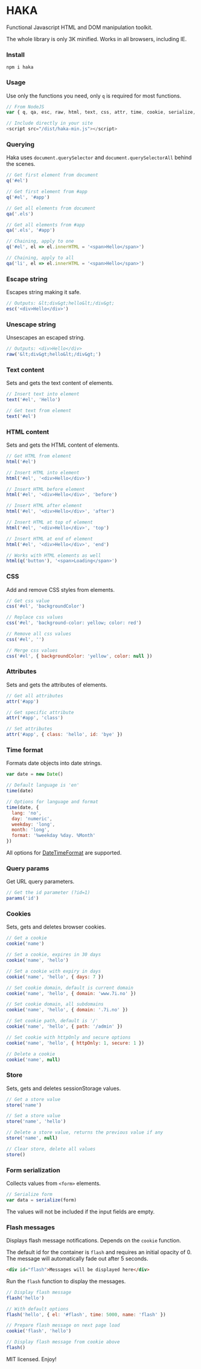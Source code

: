 # HAKA
Functional Javascript HTML and DOM manipulation toolkit.

The whole library is only 3K minified. Works in all browsers, including IE.

### Install
`npm i haka`

### Usage
Use only the functions you need, only `q` is required for most functions.
```js
// From NodeJS
var { q, qa, esc, raw, html, text, css, attr, time, cookie, serialize, flash } = require('haka')

// Include directly in your site
<script src="/dist/haka-min.js"></script>
```

### Querying
Haka uses `document.querySelector` and `document.querySelectorAll` behind the scenes.
```js
// Get first element from document
q('#el')

// Get first element from #app
q('#el', '#app')

// Get all elements from document
qa('.els')

// Get all elements from #app
qa('.els', '#app')

// Chaining, apply to one
q('#el', el => el.innerHTML = '<span>Hello</span>')

// Chaining, apply to all
qa('li', el => el.innerHTML = '<span>Hello</span>')
```

### Escape string
Escapes string making it safe.
```js
// Outputs: &lt;div&gt;hello&lt;/div&gt;
esc('<div>Hello</div>')
```

### Unescape string
Unsescapes an escaped string.
```js
// Outputs: <div>Hello</div>
raw('&lt;div&gt;hello&lt;/div&gt;')
```

### Text content
Sets and gets the text content of elements.
```js
// Insert text into element
text('#el', 'Hello')

// Get text from element
text('#el')
```

### HTML content
Sets and gets the HTML content of elements.
```js
// Get HTML from element
html('#el')

// Insert HTML into element
html('#el', '<div>Hello</div>')

// Insert HTML before element
html('#el', '<div>Hello</div>', 'before')

// Insert HTML after element
html('#el', '<div>Hello</div>', 'after')

// Insert HTML at top of element
html('#el', '<div>Hello</div>', 'top')

// Insert HTML at end of element
html('#el', '<div>Hello</div>', 'end')

// Works with HTML elements as well
html(q('button'), '<span>Loading</span>')
```

### CSS
Add and remove CSS styles from elements.
```js
// Get css value
css('#el', 'backgroundColor')

// Replace css values
css('#el', 'background-color: yellow; color: red')

// Remove all css values
css('#el', '')

// Merge css values
css('#el', { backgroundColor: 'yellow', color: null })
```

### Attributes
Sets and gets the attributes of elements.
```js
// Get all attributes
attr('#app')

// Get specific attribute
attr('#app', 'class')

// Set attributes
attr('#app', { class: 'hello', id: 'bye' })
```

### Time format
Formats date objects into date strings.
```js
var date = new Date()

// Default language is 'en'
time(date)

// Options for language and format
time(date, {
  lang: 'no',
  day: 'numeric',
  weekday: 'long',
  month: 'long',
  format: '%weekday %day. %Month'
})
```
All options for [DateTimeFormat](https://developer.mozilla.org/en-US/docs/Web/JavaScript/Reference/Global_Objects/Intl/DateTimeFormat) are supported.

### Query params
Get URL query parameters.
```js
// Get the id parameter (?id=1)
params('id')
```

### Cookies
Sets, gets and deletes browser cookies.
```js
// Get a cookie
cookie('name')

// Set a cookie, expires in 30 days
cookie('name', 'hello')

// Set a cookie with expiry in days
cookie('name', 'hello', { days: 7 })

// Set cookie domain, default is current domain
cookie('name', 'hello', { domain: 'www.7i.no' })

// Set cookie domain, all subdomains
cookie('name', 'hello', { domain: '.7i.no' })

// Set cookie path, default is '/'
cookie('name', 'hello', { path: '/admin' })

// Set cookie with httpOnly and secure options
cookie('name', 'hello', { httpOnly: 1, secure: 1 })

// Delete a cookie
cookie('name', null)
```

### Store
Sets, gets and deletes sessionStorage values.
```js
// Get a store value
store('name')

// Set a store value
store('name', 'hello')

// Delete a store value, returns the previous value if any
store('name', null)

// Clear store, delete all values
store()
```

### Form serialization
Collects values from `<form>` elements.
```js
// Serialize form
var data = serialize(form)
```
The values will not be included if the input fields are empty.

### Flash messages
Displays flash message notifications. Depends on the `cookie` function.

The default id for the container is `flash` and requires an initial opacity of 0. The message will automatically fade out after 5 seconds.
```html
<div id="flash">Messages will be displayed here</div>
```

Run the `flash` function to display the messages.
```js
// Display flash message
flash('hello')

// With default options
flash('hello', { el: '#flash', time: 5000, name: 'flash' })

// Prepare flash message on next page load
cookie('flash', 'hello')

// Display flash message from cookie above
flash()
```

MIT licensed. Enjoy!
